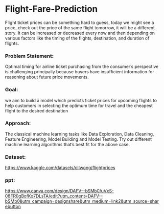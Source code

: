 # Flight-Fare-Prediction
Flight ticket prices can be something hard to guess, today we might see a price, check out the price of the same flight tomorrow, it will be a different story. 
It can be increased or decreased every now and then depending on various factors like the timing of the flights, destination, and duration of flights. 


### Problem Statement:
Optimal timing for airline ticket purchasing from the consumer’s perspective is challenging principally because buyers have insufficient information for reasoning about future price movements. 

### Goal:
we aim to build a model which predicts ticket prices for upcoming flights to help customers in selecting the optimum time for travel and the cheapest flight to the desired destination

### Approach:
The classical machine learning tasks like Data Exploration, Data Cleaning, Feature Engineering, Model Building and Model Testing. Try out different machine learning algorithms that’s best fit for the above case.

### Dataset:
https://www.kaggle.com/datasets/dilwong/flightprices

### ppt:
https://www.canva.com/design/DAFV--bSMb0/uVxS-08FR0gBofKo7DLsTA/edit?utm_content=DAFV--bSMb0&utm_campaign=designshare&utm_medium=link2&utm_source=sharebutton
